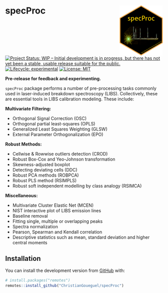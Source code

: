 
<!-- README.md is generated from README.Rmd. Please edit that file -->
<!-- badges: start -->

# specProc <img src="man/figures/logo.png" align="right" height="160" />

[![Project Status: WIP – Initial development is in progress, but there
has not yet been a stable, usable release suitable for the
public.](https://www.repostatus.org/badges/latest/wip.svg)](https://www.repostatus.org/#wip)
[![Lifecycle:
experimental](https://img.shields.io/badge/lifecycle-experimental-orange.svg)](https://lifecycle.r-lib.org/articles/stages.html#experimental)
[![License:
MIT](https://img.shields.io/badge/License-MIT-blue.svg)](https://opensource.org/licenses/MIT)

<!-- badges: end -->

**Pre-release for feedback and experimenting.**

`specProc` package performs a number of pre-processing tasks commonly
used in laser-induced breakdown spectroscopy (LIBS). Collectively, these
are essential tools in LIBS calibration modeling. These include:

**Multivariate Filtering:**

-   Orthogonal Signal Correction (OSC)
-   Orthogonal partial least-squares (OPLS)
-   Generalized Least Squares Weighting (GLSW)
-   External Parameter Orthogonalization (EPO)

**Robust Methods:**

-   Cellwise & Rowwise outliers detection (CROD)
-   Robust Box-Cox and Yeo-Johnson transformation
-   Skewness-adjusted boxplot
-   Detecting deviating cells (DDC)
-   Robust PCA methods (ROBPCA)
-   Robust PLS method (RSIMPLS)
-   Robust soft independent modelling by class analogy (RSIMCA)

**Miscellaneous:**

-   Multivariate Cluster Elastic Net (MCEN)
-   NIST interactive plot of LIBS emission lines
-   Baseline removal
-   Fitting single, multiple or overlapping peaks
-   Spectra normalization
-   Pearson, Spearman and Kendall correlation
-   Descriptive statistics such as mean, standard deviation and higher
    central moments

## Installation

You can install the development version from
[GitHub](https://github.com/) with:

``` r
# install.packages("remotes")
remotes::install_github("ChristianGoueguel/specProc")
```
